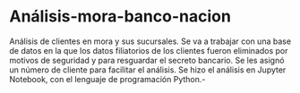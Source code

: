 # Análisis-mora-banco-nacion
  Análisis de clientes en mora y sus sucursales. Se va a trabajar con una base de datos en la que los datos filiatorios de los clientes  fueron eliminados por motivos de seguridad y para resguardar el secreto bancario. Se les asignó un número de cliente para facilitar el análisis.
  Se hizo el análisis en Jupyter Notebook, con el lenguaje de programación Python.-
